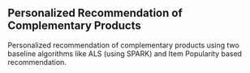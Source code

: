 ## Personalized Recommendation of Complementary Products
Personalized recommendation of complementary products using two baseline algorithms like ALS (using SPARK) and Item Popularity based recommendation.

